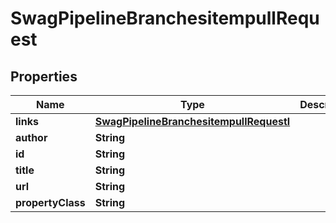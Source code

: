 
# SwagPipelineBranchesitempullRequest

## Properties
Name | Type | Description | Notes
------------ | ------------- | ------------- | -------------
**links** | [**SwagPipelineBranchesitempullRequestl**](SwagPipelineBranchesitempullRequestl.md) |  |  [optional]
**author** | **String** |  |  [optional]
**id** | **String** |  |  [optional]
**title** | **String** |  |  [optional]
**url** | **String** |  |  [optional]
**propertyClass** | **String** |  |  [optional]



